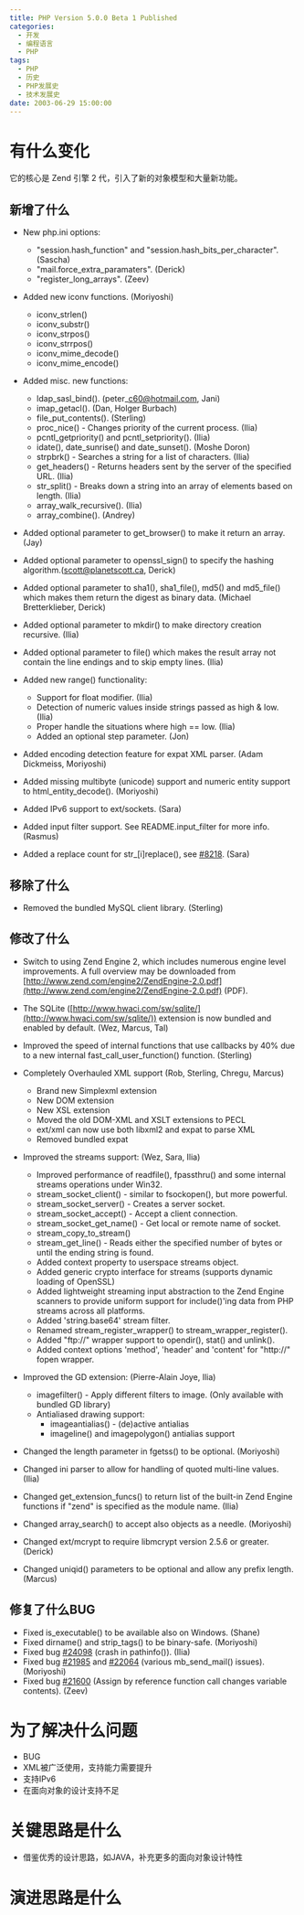 ```yaml
---
title: PHP Version 5.0.0 Beta 1 Published
categories:
  - 开发
  - 编程语言
  - PHP
tags:
  - PHP
  - 历史
  - PHP发展史
  - 技术发展史
date: 2003-06-29 15:00:00
---
```


# 有什么变化

它的核心是 Zend 引擎 2 代，引入了新的对象模型和大量新功能。

## 新增了什么

*   New php.ini options:
    *   "session.hash\_function" and "session.hash\_bits\_per\_character". (Sascha)
    *   "mail.force\_extra\_paramaters". (Derick)
    *   "register\_long\_arrays". (Zeev)

*   Added new iconv functions. (Moriyoshi)
    *   iconv\_strlen()
    *   iconv\_substr()
    *   iconv\_strpos()
    *   iconv\_strrpos()
    *   iconv\_mime\_decode()
    *   iconv\_mime\_encode()
*   Added misc. new functions:
    *   ldap\_sasl\_bind(). (peter\_c60@hotmail.com, Jani)
    *   imap\_getacl(). (Dan, Holger Burbach)
    *   file\_put\_contents(). (Sterling)
    *   proc\_nice() - Changes priority of the current process. (Ilia)
    *   pcntl\_getpriority() and pcntl\_setpriority(). (Ilia)
    *   idate(), date\_sunrise() and date\_sunset(). (Moshe Doron)
    *   strpbrk() - Searches a string for a list of characters. (Ilia)
    *   get\_headers() - Returns headers sent by the server of the specified URL. (Ilia)
    *   str\_split() - Breaks down a string into an array of elements based on length. (Ilia)
    *   array\_walk\_recursive(). (Ilia)
    *   array\_combine(). (Andrey)
*   Added optional parameter to get\_browser() to make it return an array. (Jay)
*   Added optional parameter to openssl\_sign() to specify the hashing algorithm.(scott@planetscott.ca, Derick)
*   Added optional parameter to sha1(), sha1\_file(), md5() and md5\_file() which makes them return the digest as binary data. (Michael Bretterklieber, Derick)
*   Added optional parameter to mkdir() to make directory creation recursive. (Ilia)
*   Added optional parameter to file() which makes the result array not contain the line endings and to skip empty lines. (Ilia)
*   Added new range() functionality:
    *   Support for float modifier. (Ilia)
    *   Detection of numeric values inside strings passed as high & low. (Ilia)
    *   Proper handle the situations where high == low. (Ilia)
    *   Added an optional step parameter. (Jon)
*   Added encoding detection feature for expat XML parser. (Adam Dickmeiss, Moriyoshi)
*   Added missing multibyte (unicode) support and numeric entity support to html\_entity\_decode(). (Moriyoshi)
*   Added IPv6 support to ext/sockets. (Sara)
*   Added input filter support. See README.input\_filter for more info. (Rasmus)
*   Added a replace count for str\_\[i\]replace(), see [#8218](http://bugs.php.net/8218). (Sara)

## 移除了什么
*   Removed the bundled MySQL client library. (Sterling)


## 修改了什么

*   Switch to using Zend Engine 2, which includes numerous engine level improvements. A full overview may be downloaded from [http://www.zend.com/engine2/ZendEngine-2.0.pdf](http://www.zend.com/engine2/ZendEngine-2.0.pdf) (PDF).

*   The SQLite ([http://www.hwaci.com/sw/sqlite/](http://www.hwaci.com/sw/sqlite/)) extension is now bundled and enabled by default. (Wez, Marcus, Tal)

*   Improved the speed of internal functions that use callbacks by 40% due to a new internal fast\_call\_user\_function() function. (Sterling)

*   Completely Overhauled XML support (Rob, Sterling, Chregu, Marcus)
    *   Brand new Simplexml extension
    *   New DOM extension
    *   New XSL extension
    *   Moved the old DOM-XML and XSLT extensions to PECL
    *   ext/xml can now use both libxml2 and expat to parse XML
    *   Removed bundled expat


*   Improved the streams support: (Wez, Sara, Ilia)
    *   Improved performance of readfile(), fpassthru() and some internal streams operations under Win32.
    *   stream\_socket\_client() - similar to fsockopen(), but more powerful.
    *   stream\_socket\_server() - Creates a server socket.
    *   stream\_socket\_accept() - Accept a client connection.
    *   stream\_socket\_get\_name() - Get local or remote name of socket.
    *   stream\_copy\_to\_stream()
    *   stream\_get\_line() - Reads either the specified number of bytes or until the ending string is found.
    *   Added context property to userspace streams object.
    *   Added generic crypto interface for streams (supports dynamic loading of OpenSSL)
    *   Added lightweight streaming input abstraction to the Zend Engine scanners to provide uniform support for include()'ing data from PHP streams across all platforms.
    *   Added 'string.base64' stream filter.
    *   Renamed stream\_register\_wrapper() to stream\_wrapper\_register().
    *   Added "ftp://" wrapper support to opendir(), stat() and unlink().
    *   Added context options 'method', 'header' and 'content' for "http://" fopen wrapper.


*   Improved the GD extension: (Pierre-Alain Joye, Ilia)
    *   imagefilter() - Apply different filters to image. (Only available with bundled GD library)
    *   Antialiased drawing support:
        *   imageantialias() - (de)active antialias
        *   imageline() and imagepolygon() antialias support

*   Changed the length parameter in fgetss() to be optional. (Moriyoshi)
*   Changed ini parser to allow for handling of quoted multi-line values. (Ilia)
*   Changed get\_extension\_funcs() to return list of the built-in Zend Engine functions if "zend" is specified as the module name. (Ilia)
*   Changed array\_search() to accept also objects as a needle. (Moriyoshi)
*   Changed ext/mcrypt to require libmcrypt version 2.5.6 or greater. (Derick)
*   Changed uniqid() parameters to be optional and allow any prefix length. (Marcus)


## 修复了什么BUG

*   Fixed is\_executable() to be available also on Windows. (Shane)
*   Fixed dirname() and strip\_tags() to be binary-safe. (Moriyoshi)
*   Fixed bug [#24098](http://bugs.php.net/24098) (crash in pathinfo()). (Ilia)
*   Fixed bug [#21985](http://bugs.php.net/21985) and [#22064](http://bugs.php.net/22064) (various mb\_send\_mail() issues). (Moriyoshi)
*   Fixed bug [#21600](http://bugs.php.net/21600) (Assign by reference function call changes variable contents). (Zeev)

# 为了解决什么问题

* BUG
* XML被广泛使用，支持能力需要提升
* 支持IPv6
* 在面向对象的设计支持不足

# 关键思路是什么

* 借鉴优秀的设计思路，如JAVA，补充更多的面向对象设计特性


# 演进思路是什么